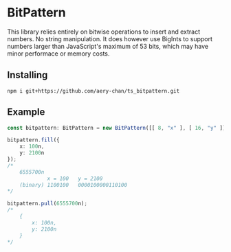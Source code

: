 # BitPattern

This library relies entirely on bitwise operations to insert and extract numbers. No string manipulation.
It does however use BigInts to support numbers larger than JavaScript's maximum of 53 bits, which may have minor performace or memory costs.

## Installing

```
npm i git+https://github.com/aery-chan/ts_bitpattern.git
```

## Example

```ts
const bitpattern: BitPattern = new BitPattern([[ 8, "x" ], [ 16, "y" ]]);

bitpattern.fill({
    x: 100n,
    y: 2100n
});
/*
    6555700n
             x = 100   y = 2100
    (binary) 1100100   0000100000110100
*/

bitpattern.pull(6555700n);
/*
    {
        x: 100n,
        y: 2100n
    }
*/
```
